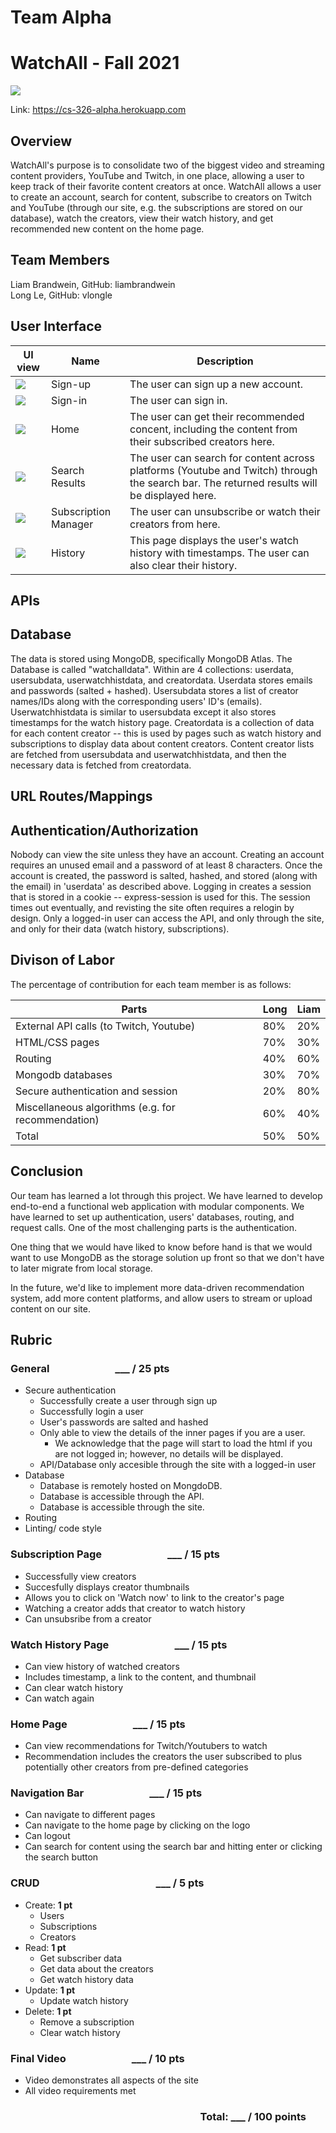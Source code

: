 # Team Alpha
# WatchAll - Fall 2021

![](./images/watchAll.png) 

Link: https://cs-326-alpha.herokuapp.com
## Overview
WatchAll's purpose is to consolidate two of the biggest video and streaming content providers, YouTube and Twitch, in one place, allowing a user to keep track of their favorite content creators at once. WatchAll allows a user to create an account, search for content, subscribe to creators on Twitch and YouTube (through our site, e.g. the subscriptions are stored on our database), watch the creators, view their watch history, and get recommended new content on the home page.  
  
## Team Members
Liam Brandwein, GitHub: liambrandwein  
Long Le, GitHub: vlongle  
  
## User Interface

| UI view      						| Name		    |  Description|
| ----------- 						| ----------- | ----------- |
| ![](./images/signup.png) 		| Sign-up        |  The user can sign up a new account.      |
| ![](./images/signin.png) 		| Sign-in        |  The user can sign in.      |
| ![](./images/home.png) 			| Home        |  The user can get their recommended concent, including the content from their subscribed creators here.      |
| ![](./images/search.png) 		| Search Results        |  The user can search for content across platforms (Youtube and Twitch) through the search bar. The returned results will be displayed here.      |
| ![](./images/subscribe.png) 		| Subscription Manager        |  The user can unsubscribe or watch their creators from here.      |
| ![](./images/history.png) 		| History        |  This page displays the user's watch history with timestamps. The user can also clear their history.      |







## APIs

## Database
The data is stored using MongoDB, specifically MongoDB Atlas. The Database is called "watchalldata". Within are 4 collections: userdata, usersubdata, userwatchhistdata, and creatordata. Userdata stores emails and passwords (salted + hashed). Usersubdata stores a list of creator names/IDs along with the corresponding users' ID's (emails). Userwatchhistdata is similar to usersubdata except it also stores timestamps for the watch history page. Creatordata is a collection of data for each content creator -- this is used by pages such as watch history and subscriptions to display data about content creators. Content creator lists are fetched from usersubdata and userwatchhistdata, and then the necessary data is fetched from creatordata.

## URL Routes/Mappings

## Authentication/Authorization
Nobody can view the site unless they have an account. Creating an account requires an unused email and a password of at least 8 characters. Once the account is created, the password is salted, hashed, and stored (along with the email) in 'userdata' as described above. Logging in creates a session that is stored in a cookie -- express-session is used for this. The session times out eventually, and revisting the site often requires a relogin by design. Only a logged-in user can access the API, and only through the site, and only for their data (watch history, subscriptions).

## Divison of Labor
The percentage of contribution for each team member is as follows:

| Parts | Long |  Liam |
| ----------- 						| ----------- | ----------- |
External API calls (to Twitch, Youtube)	| 80% | 20% |
HTML/CSS pages  | 70% | 30% |
Routing | 40% | 60% |
Mongodb databases | 30% | 70% |
Secure authentication and session | 20% | 80% |
Miscellaneous algorithms (e.g. for recommendation) | 60% | 40% |
Total | 50% | 50% |

## Conclusion

Our team has learned a lot through this project. We have learned to develop end-to-end a functional web application with modular components. We have learned to set up authentication, users' databases, routing, and request calls. One of the most challenging parts is the authentication. 

One thing that we would have liked to know before hand is that we would want to use MongoDB as the storage solution up front so that we don't have to later migrate from local storage.  

In the future, we'd like to implement more data-driven recommendation system, add more content platforms, and allow users to stream or upload content on our site. 

## Rubric

### General &emsp; &emsp; &emsp; &emsp; &emsp; ___ / 25 pts

- Secure authentication
  - Successfully create a user through sign up
  - Successfully login a user
  - User's passwords are salted and hashed
  - Only able to view the details of the inner pages if you are a user.
    - We acknowledge that the page will start to load the html if you are not logged in; however, no details will be displayed.
  - API/Database only accesible through the site with a logged-in user  
- Database
  - Database is remotely hosted on MongdoDB.
  - Database is accessible through the API.
  - Database is accessible through the site.
- Routing
- Linting/ code style

### Subscription Page &emsp; &emsp; &emsp; &emsp; &emsp; ___ / 15 pts
- Successfully view creators
- Succesfully displays creator thumbnails
- Allows you to click on 'Watch now' to link to the creator's page
- Watching a creator adds that creator to watch history
- Can unsubsribe from a creator

### Watch History Page &emsp; &emsp; &emsp; &emsp; &emsp; ___ / 15 pts
- Can view history of watched creators
- Includes timestamp, a link to the content, and thumbnail
- Can clear watch history
- Can watch again

### Home Page &emsp; &emsp; &emsp; &emsp; &emsp; ___ / 15 pts
- Can view recommendations for Twitch/Youtubers to watch
- Recommendation includes the creators the user subscribed to plus potentially other creators from pre-defined categories

### Navigation Bar &emsp; &emsp; &emsp; &emsp; &emsp; ___ / 15 pts
- Can navigate to different pages
- Can navigate to the home page by clicking on the logo
- Can logout
- Can search for content using the search bar and hitting enter or clicking the search button

### CRUD &emsp; &emsp; &emsp; &emsp; &emsp; &emsp; &emsp; &emsp; &emsp;  ___ / 5 pts									
- Create: **1 pt**
  - Users
  - Subscriptions
  - Creators
- Read: **1 pt**
  - Get subscriber data
  - Get data about the creators
  - Get watch history data
- Update: **1 pt**
  - Update watch history
- Delete: **1 pt**
  - Remove a subscription
  - Clear watch history

### Final Video &emsp; &emsp; &emsp; &emsp; &emsp; ___ / 10 pts

- Video demonstrates all aspects of the site
- All video requirements met  


### &emsp; &emsp; &emsp; &emsp; &emsp; &emsp; &emsp; &emsp; &emsp; &emsp; &emsp; &emsp; &emsp; &emsp; &emsp; Total:  ___ / 100 points